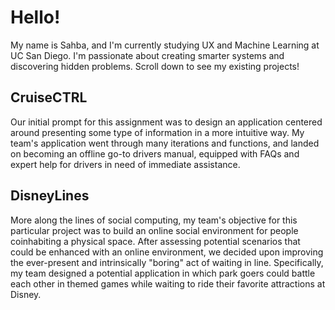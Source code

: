 # Hello!

My name is Sahba, and I'm currently studying UX and Machine Learning at UC San Diego. I'm passionate about creating smarter systems and discovering hidden problems. Scroll down to see my existing projects!

## CruiseCTRL
Our initial prompt for this assignment was to design an application centered around presenting some type of information in a more intuitive way. My team's application went through many iterations and functions, and landed on becoming an offline go-to drivers manual, equipped with FAQs and expert help for drivers in need of immediate assistance.

## DisneyLines
More along the lines of social computing, my team's objective for this particular project was to build an online social environment for people coinhabiting a physical space. After assessing potential scenarios that could be enhanced with an online environment, we decided upon improving the ever-present and intrinsically "boring" act of waiting in line. Specifically, my team designed a potential application in which park goers could battle each other in themed games while waiting to ride their favorite attractions at Disney.
